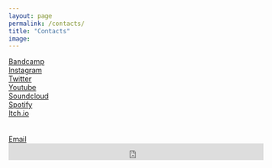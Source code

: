 ```yaml
---
layout: page
permalink: /contacts/
title: "Contacts"
image:
---
```


<div class="wrapper">
<div>
        <a class="button button_contact" style="display:block;" href="https://riesenradler.bandcamp.com/">
          Bandcamp
          <br>
        </a>
        <a class="button button_contact" style="display:block;" href="https://www.instagram.com/riesenradler_music/">
          Instagram
          <br>
        </a>
        <a class="button button_contact" style="display:block;" href="https://twitter.com/riesenradler">
          Twitter
          <br>
        </a>
        <a class="button button_contact" style="display:block;" href="https://www.youtube.com/channel/UCkyf5Jj3E-74nGi9W7a3xmQ/">
          Youtube
          <br>
        </a>
        <a class="button button_contact" style="display:block;" href="https://soundcloud.com/user-501382272">
          Soundcloud
          <br>
        </a>
        <a class="button button_contact" style="display:block;" href="https://open.spotify.com/artist/1hc0HSZGcnjLshrrsnDltT?si=JeZPg5-GTY2uZ6f5Qx_Y6Q">
          Spotify
          <br>
        </a>
        <a class="button button_contact" style="display:block;" href="https://riesenradler.itch.io/">
          Itch.io
          <br>
        </a>
        <br>
        <br>
        <a class="button button_contact" style="display:block;" href="mailto: office.riesenradler@gmail.com">
          Email
          <br>
        </a>
        <iframe scrolling="no" class="button button_contact" style="border: 0;width: 100%;height: 33px;" src="https://bandcamp.com/band_follow_button_classic/2049235583"></iframe>
        <br>
</div>

